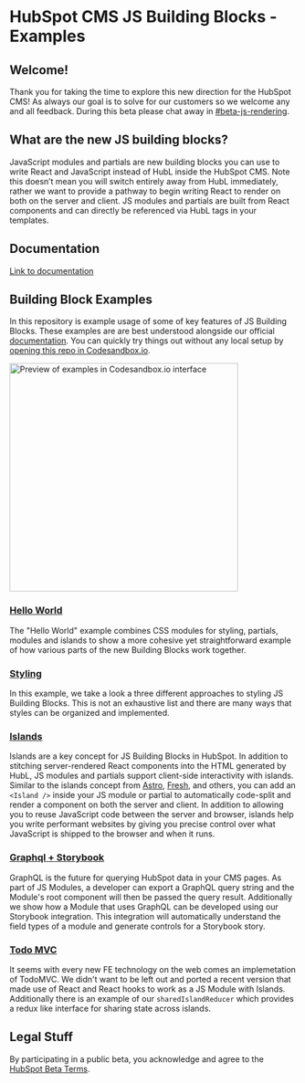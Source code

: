 # HubSpot CMS JS Building Blocks - Examples

## Welcome!

Thank you for taking the time to explore this new direction for the HubSpot CMS! As always our goal is to solve for our customers so we welcome any and all feedback. During this beta please chat away in [\#beta-js-rendering](https://hubspotdev.slack.com/archives/C04AY1H2204).

## What are the new JS building blocks?

JavaScript modules and partials are new building blocks you can use to write React and JavaScript instead of HubL inside the HubSpot CMS. Note this doesn’t mean you will switch entirely away from HubL immediately, rather we want to provide a pathway to begin writing React to render on both on the server and client. JS modules and partials are built from React components and can directly be referenced via HubL tags in your templates.

## Documentation
[Link to documentation](https://github.hubspot.com/cms-js-building-block-examples/)

## Building Block Examples

In this repository is example usage of some of key features of JS Building Blocks. These examples are are best understood alongside our official [documentation](docs). You can quickly try things out without any local setup by [opening this repo in Codesandbox.io](https://codesandbox.io/p/sandbox/stoic-pateu-g20chg?file=%2Fcms-js-building-block-examples%2FREADME.md).

<img width="400" alt="Preview of examples in Codesandbox.io interface" src="https://github.com/HubSpot/cms-js-building-block-examples/assets/60455/e8ab456e-39a6-4919-b256-584cd7054cb2">

<br>

### [Hello World](hello-world)

The "Hello World" example combines CSS modules for styling, partials, modules and islands to show a more cohesive yet straightforward example of how various parts of the new Building Blocks work together.

### [Styling](styling)

In this example, we take a look a three different approaches to styling JS Building Blocks. This is not an exhaustive list and there are many ways that styles can be organized and implemented.

### [Islands](islands)

Islands are a key concept for JS Building Blocks in HubSpot. In addition to stitching server-rendered React components into the HTML generated by HubL, JS modules and partials support client-side interactivity with islands. Similar to the islands concept from [Astro](https://astro.build/), [Fresh](https://fresh.deno.dev/), and others, you can add an `<Island />` inside your JS module or partial to automatically code-split and render a component on both the server and client. In addition to allowing you to reuse JavaScript code between the server and browser, islands help you write performant websites by giving you precise control over what JavaScript is shipped to the browser and when it runs.

### [Graphql + Storybook](graphql-storybook)

GraphQL is the future for querying HubSpot data in your CMS pages. As part of JS Modules, a developer can export a GraphQL query string and the Module's root component will then be passed the query result. Additionally we show how a Module that uses GraphQL can be developed using our Storybook integration. This integration will automatically understand the field types of a module and generate controls for a Storybook story.

### [Todo MVC](todo-mvc)

It seems with every new FE technology on the web comes an implemetation of TodoMVC. We didn't want to be left out and ported a recent version that made use of React and React hooks to work as a JS Module with Islands. Additionally there is an example of our `sharedIslandReducer` which provides a redux like interface for sharing state across islands.

## Legal Stuff

By participating in a public beta, you acknowledge and agree to the [HubSpot Beta Terms](https://legal.hubspot.com/hubspot-beta-terms).
